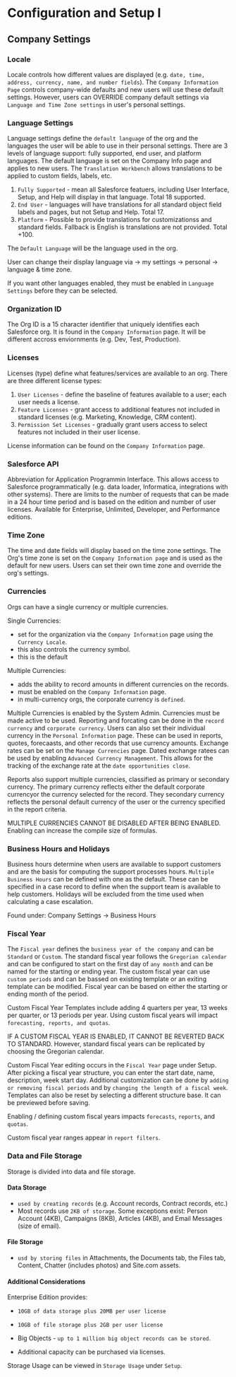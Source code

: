 # Configuration and Setup I

## Company Settings

### Locale
Locale controls how different values are displayed (e.g. ```date, time, address, currency, name, and number fields```). The ```Company Information Page``` controls company-wide defaults and new users will use these default settings. However, users can OVERRIDE company default settings via ```Language and Time Zone settings``` in user's personal settings.

### Language Settings
Language settings define the ```default language``` of the org and the languages the user will be able to use in their personal settings. There are 3 levels of language support: fully supported, end user, and platform languages. The default language is set on the Company Info page and applies to new users. The ```Translation Workbench``` allows translations to be applied to custom fields, labels, etc.

1. ```Fully Supported``` - mean all Salesforce featuers, including User Interface, Setup, and Help will display in that language. Total 18 supported.
2. ```End User``` - languages will have translations for all standard object field labels and pages, but not Setup and Help. Total 17.
3. ```Platform``` - Possible to provide translations for customizationss and standard fields. Fallback is English is translations are not provided. Total +100.

The ```Default Language``` will be the language used in the org.

User can change their display language via -> my settings -> personal -> language & time zone. 

If you want other languages enabled, they must be enabled in ```Language Settings``` before they can be selected.

### Organization ID
The Org ID is a 15 character identifier that uniquely identifies each Salesforce org. It is found in the ```Company Information``` page. It will be different accross enviornments (e.g. Dev, Test, Production). 

### Licenses
Licenses (type) define what features/services are available to an org. There are three different license types:

1. ```User Licenses``` - define the baseline of features available to a user; each user needs a license.
2. ```Feature Licenses``` - grant access to additional features not included in standard licenses (e.g. Marketing, Knowledge, CRM content).
3. ```Permission Set Licenses``` - gradually grant users access to select features not included in their user license.

License information can be found on the ```Company Information``` page.

### Salesforce API
Abbreviation for Application Programmin Interface. This allows access to Salesforce programmatically (e.g. data loader, Informatica, integrations with other systems). There are limits to the number of requests that can be made in a 24 hour time period and is based on the edition and number of user licenses. Available for Enterprise, Unlimited, Developer, and Performance editions.

### Time Zone
The time and date fields will display based on the time zone settings. The Org's time zone is set on the ```Company Information page``` and is used as the default for new users. Users can set their own time zone and override the org's settings.

### Currencies
Orgs can have a single currency or multiple currencies. 

Single Currencies:
- set for the organization via the ```Company Information``` page using the ```Currency Locale```.
- this also controls the currency symbol.
- this is the default

Multiple Currencies:
- adds the ability to record amounts in different currencies on the records.
- must be enabled on the ```Company Information``` page.
- in multi-currency orgs, the corporate currency is ```defined```.

Multiple Currencies is enabled by the System Admin. Currencies must be made active to be used. Reporting and forcating can be done in the ```record currency``` and ```corporate currency```. Users can also set their individual currency in the ```Personal Information``` page. These can be used in reports, quotes, forecaasts, and other records that use currency amounts. Exchange rates can be set on the ```Manage Currencies``` page. Dated exchange ratees can be used by enabling ```Advanced Currency Management```. This allows for the tracking of the exchange rate at the ```date opportunities close```.

Reports also support multiple currencies, classified as primary or secondary currency. The primary currency reflects either the default corporate currencyor the currency selected for the record. They secondary currency reflects the personal default currency of the user or the currency specified in the report criteria.

MULTIPLE CURRENCIES CANNOT BE DISABLED AFTER BEING ENABLED. Enabling can increase the compile size of formulas.

### Business Hours and Holidays
Business hours determine when users are available to support customers and are the basis for computing the support processes hours. ```Multiple Business Hours``` can be defined with one as the default. These can be specified in a case record to define when the support team is available to help customers. Holidays will be excluded from the time used when calculating a case escalation. 

Found under:
    Company Settings -> Business Hours

### Fiscal Year
The ```Fiscal year``` defines the ```business year of the company``` and can be ```Standard``` or ```Custom```. The standard fiscal year follows the ```Gregorian calendar``` and can be configured to start on the first day of ```any month``` and can be named for the starting or ending year. The custom fiscal year can use ```custom periods``` and can be bassed on existing template or an exiting template can be modified. Fiscal year can be based on either the starting or ending month of the period.

Custom Fiscal Year Templates include adding 4 quarters per year, 13 weeks per quarter, or 13 periods per year. Using custom fiscal years will impact ```forecasting, reports, and quotas```. 

IF A CUSTOM FISCAL YEAR IS ENABLED, IT CANNOT BE REVERTED BACK TO STANDARD. However, standard fiscal years can be replicated by choosing the Gregorian calendar.

Custom Fiscal Year editing occurs in the ```Fiscal Year``` page under Setup. After picking a fiscal year structure, you can enter the start date, name, description, week start day. Additional customization can be done by ```adding or removing fiscal periods``` and by ```changing the length of a fiscal week```. Templates can also be reset by selecting a different structure base. It can be previewed before saving.

Enabling / defining custom fiscal years impacts ```forecasts```, ```reports```, and ```quotas```.

Custom fiscal year ranges appear in ```report filters```.

### Data and File Storage
Storage is divided into data and file storage.

#### Data Storage
- ```used by creating records``` (e.g. Account records, Contract records, etc.)
- Most records use ```2KB of storage```. Some exceptions exist: Person Account (4KB), Campaigns (8KB), Articles (4KB), and Email Messages (size of email).

#### File Storage
- ```usd by storing files``` in Attachments, the Documents tab, the Files tab, Content, Chatter (includes photos) and Site.com assets.

#### Additional Considerations
Enterprise Edition provides: 
* ```10GB of data storage plus 20MB per user license```
* ```10GB of file storage plus 2GB per user license```

* Big Objects - ```up to 1 million big object records can be stored```.
* Additional capacity can be purchased via licenses.

Storage Usage can be viewed in ```Storage Usage``` under ```Setup```.